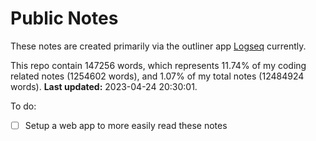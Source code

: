 # Public Notes

These notes are created primarily via the outliner app [Logseq](https://github.com/logseq/logseq) currently.

This repo contain 147256 words, which represents 11.74% of my coding related notes (1254602 words), and 1.07% of my total notes (12484924 words). **Last updated:** 2023-04-24 20:30:01. 

To do:

- [ ] Setup a web app to more easily read these notes
